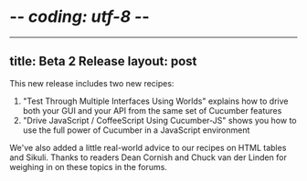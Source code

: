 # -*- coding: utf-8 -*-
---
title: Beta 2 Release
layout: post
---

This new release includes two new recipes:

1. "Test Through Multiple Interfaces Using Worlds" explains how to drive both your GUI and your API from the same set of Cucumber features
1. "Drive JavaScript / CoffeeScript Using Cucumber-JS" shows you how to use the full power of Cucumber in a JavaScript environment

We've also added a little real-world advice to our recipes on HTML
tables and Sikuli.  Thanks to readers Dean Cornish and Chuck van der
Linden for weighing in on these topics in the forums.
